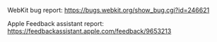 WebKit bug report:
https://bugs.webkit.org/show_bug.cgi?id=246621

Apple Feedback assistant report:
https://feedbackassistant.apple.com/feedback/9653213
